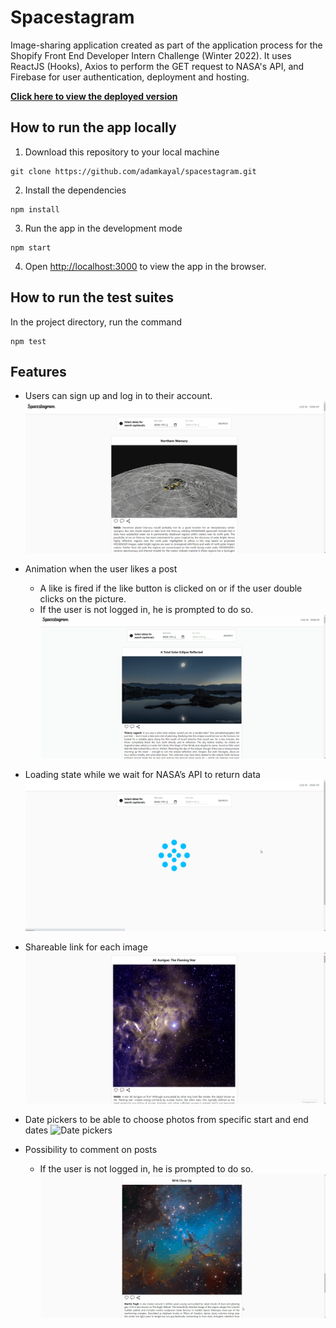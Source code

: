 # Spacestagram
Image-sharing application created as part of the application process for the Shopify Front End Developer Intern Challenge (Winter 2022). It uses ReactJS (Hooks), Axios to perform the GET request to NASA's API, and Firebase for user authentication, deployment and hosting.

**[Click here to view the deployed version](https://adamkayal-spacestagram.web.app/)**

## How to run the app locally
1. Download this repository to your local machine
````shell
git clone https://github.com/adamkayal/spacestagram.git
````
2. Install the dependencies
````shell
npm install
````
3. Run the app in the development mode
````shell
npm start
````
4. Open [http://localhost:3000](http://localhost:3000) to view the app in the browser.

## How to run the test suites
In the project directory, run the command
````shell
npm test
````


## Features
* Users can sign up and log in to their account.
![Signing up](/readme-assets/signUp.gif)

* Animation when the user likes a post
  * A like is fired if the like button is clicked on or if the user double clicks on the picture.
  * If the user is not logged in, he is prompted to do so.
![Liking a post](/readme-assets/like.gif)

* Loading state while we wait for NASA’s API to return data
![Loading state](/readme-assets/loading.gif)

* Shareable link for each image
![Sharing](/readme-assets/share.gif)

* Date pickers to be able to choose photos from specific start and end dates
![Date pickers](/readme-assets/datePickers.gif)

* Possibility to comment on posts
  * If the user is not logged in, he is prompted to do so.
![Commenting on a post](/readme-assets/comment.gif)
